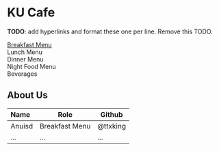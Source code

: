 # KU Cafe

**TODO**: add hyperlinks and format these one per line. Remove this TODO.

[Breakfast Menu](Menu.md#-breakfast-menu)   
Lunch Menu  
Dinner Menu  
Night Food Menu  
Beverages  

## About Us



| Name      | Role      | Github   |
|:----------|-----------|----------|
| Anuisd | Breakfast Menu | @ttxking|
| ...       | ...       | ...      |
